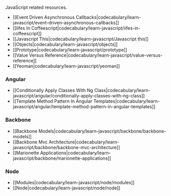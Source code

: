 JavaScript related resources.

* [[Event Driven Asynchronous Callbacks|codecabulary/learn-javascript/event-driven-asynchronous-callbacks]]
* [[Iifes In Coffeescript|codecabulary/learn-javascript/iifes-in-coffeescript]]
* [[Javascript This|codecabulary/learn-javascript/Javascript this]]
* [[Objects|codecabulary/learn-javascript/objects]]
* [[Prototype|codecabulary/learn-javascript/prototype]]
* [[Value Versus Reference|codecabulary/learn-javascript/value-versus-reference]]
* [[Yeoman|codecabulary/learn-javascript/yeoman]]

### Angular

* [[Conditionally Apply Classes With Ng Class|codecabulary/learn-javascript/angular/conditionally-apply-classes-with-ng-class]]
* [[Template Method Pattern In Angular Templates|codecabulary/learn-javascript/angular/template-method-pattern-in-angular-templates]]

### Backbone

* [[Backbone Models|codecabulary/learn-javascript/backbone/backbone-models]]
* [[Backbone Mvc Architecture|codecabulary/learn-javascript/backbone/backbone-mvc-architecture]]
* [[Marionette Applications|codecabulary/learn-javascript/backbone/marionette-applications]]

### Node

* [[Modules|codecabulary/learn-javascript/node/modules]]
* [[Node|codecabulary/learn-javascript/node/node]]
